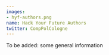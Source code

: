 ```yaml
---
images:
- hyf-authors.png
name: Hack Your Future Authors
twitter: CompPolCologne
---
```


To be added: some general information